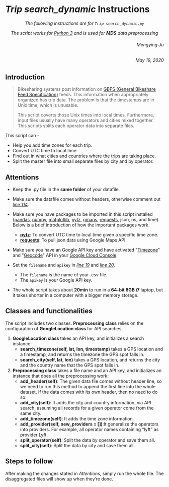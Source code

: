 # *Trip search_dynamic* Instructions

*<p style="text-align: center;"> 
The following instructions are for ```Trip search_dynamic.py``` </p>*
*<p style="text-align: center;">  The script works for [Python 3](https://www.python.org/downloads/) and is used for **MDS** data preprocessing </p>*
    
    
###### <p style="text-align: right;"> Mengying Ju </p>
###### <p style="text-align: right;"> May 19, 2020 </p>



## Introduction

> Bikesharing systems post information on [GBFS (General Bikeshare Feed Specification)](https://github.com/NABSA/gbfs) feeds.  This information when appropriately organized has trip data. The problem is that the timestamps are in Unix time, which is unusable. 
>
> This script coverts those Unix times into local times.  Furthermore, input files usually have many operators and cities mixed together.  This scripts splits each operator data into separate files.

This script can - 
* Help you add time zones for each trip.
* Convert UTC time to local time.
* Find out in what cities and countries where the trips are taking place.
* Split the master file into small separate files by city and by operator.

 
## Attentions 
- Keep the .py file in the **same folder** of your datafile.
- Make sure the datafile comes without headers, otherwise comment out *[line 114](https://github.com/jmysnow/GBFS_preprocessing/blob/dd43429ea3038f31559f075846f6b41b57616e1a/Trip%20search_dynamic.py#L114)*.
-	Make sure you have packages to be imported in this script installed ([pandas](https://pypi.org/project/pandas/), [numpy](https://pypi.org/project/numpy/), [matplotlib](https://pypi.org/project/matplotlib/), [pytz](https://pypi.org/project/pytz/), [gmaps](https://pypi.org/project/gmaps/), [requests](https://pypi.org/project/requests/), json, os, and time). Below is a brief introduction of how the important packages work.
    * **[pytz](https://pypi.org/project/pytz/)**: To convert UTC time to local time given a specific time zone.
    * **[requests](https://pypi.org/project/requests/)**: To pull json data using Google Maps API.

- Make sure you have an Google API key and have activated "[Timezone](https://developers.google.com/maps/documentation/timezone/start)" and "[Geocode](https://developers.google.com/maps/documentation/geocoding/start)" API in your [Google Cloud Console](https://console.cloud.google.com/). 
- Set the ```filename``` and ```apikey``` in *[line 19](https://github.com/jmysnow/GBFS_preprocessing/blob/dd43429ea3038f31559f075846f6b41b57616e1a/Trip%20search_dynamic.py#L19)* and *[line 20](https://github.com/jmysnow/GBFS_preprocessing/blob/dd43429ea3038f31559f075846f6b41b57616e1a/Trip%20search_dynamic.py#L20)*.
    * The ```filename``` is the name of your .csv file.
    * The ```apikey``` is your Google API key.
- The whole script takes about **20min** to run in a **64-bit 8GB i7** laptop, but it takes shorter in a computer with a bigger memory storage.

## Classes and functionalities
The script includes two classes.
**Preprocessing class** relies on the configuration of **GoogleLocation class** for API searches.

1. **GoogleLocation class** takes an API key, and initializes a search instance:
    * **search_timezone(self, lat, lon, timestamp)** takes a GPS location and a timestamp, and returns the timezone the GPS spot falls in.
    * **search_city(self, lat, lon)** takes a GPS location, and returns the city and the country name that the GPS spot falls in.
2. **Preprocessing class** takes a file name and an API key, and initializes an instance that does all the preprocessing work:
    * **add_header(self)**: The given data file comes without header line, so we need to run this method to append the first line into the whole dataset. If the data comes with its own header, then no need to do so.
    * **add_city(self)**: It adds the city and country information, via API search, assuming all records for a given operator come from the same city.
    * **add_timezone(self)**: It adds the time zone information.
    * **add_provider(self, new_providers = [])**:It generalize the operators into providers. For example, all operator names containing “lyft” as provider Lyft.
    * **split_operator(self)**: Split the data by operator and save them all.
    * **split_city(self)**: Split the data by city and save them all.

## Steps to follow

After making the changes stated in *Attentions*, simply run the whole file. The disaggregated files will show up when they’re done.

